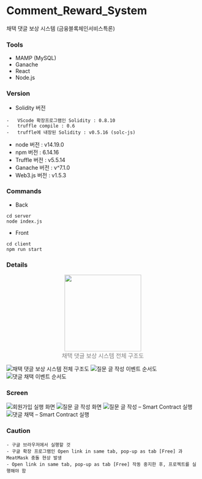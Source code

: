 # Comment_Reward_System
채택 댓글 보상 시스템 (금융블록체인서비스특론)

### Tools
- MAMP (MySQL)
- Ganache
- React
- Node.js

### Version
- Solidity 버전
```
-	VScode 확장프로그램인 Solidity : 0.8.10
-	truffle compile : 0.6
-	truffle에 내장된 Solidity : v0.5.16 (solc-js)
```
- node 버전 : v14.19.0
- npm 버전 : 6.14.16
- Truffle 버전 : v5.5.14
- Ganache 버전 : v^7.1.0
- Web3.js 버전 : v1.5.3

### Commands
- Back
```
cd server
node index.js
```

- Front
```
cd client
npm run start
```

### Details
<figure style="display:block; text-align:center;">
  <img src="https://user-images.githubusercontent.com/80610295/172048508-6c3fa778-49af-41ae-abcc-80b3d44efb0a.png"
       style="width:200px; margin:0px auto">
  <figcaption style="text-align:center; font-size:15px; color:#808080">
    채택 댓글 보상 시스템 전체 구조도
  </figcaption>
</figure>

![채택 댓글 보상 시스템 전체 구조도](https://user-images.githubusercontent.com/80610295/172048508-6c3fa778-49af-41ae-abcc-80b3d44efb0a.png)
![질문 글 작성 이벤트 순서도](https://user-images.githubusercontent.com/80610295/172048518-77fda1f0-45ae-4afb-a3d5-fbae9b49739d.png)
![댓글 채택 이벤트 순서도](https://user-images.githubusercontent.com/80610295/172048524-41b8f6e3-c399-4d22-89a1-b83b0240fcec.png)

### Screen

![회원가입 실행 화면](https://user-images.githubusercontent.com/80610295/172048574-9c582d4a-fbe3-4644-88fc-fe649d99157b.png)
![질문 글 작성 화면](https://user-images.githubusercontent.com/80610295/172048577-4108f929-6559-4d65-8500-393942af532b.png)
![질문 글 작성 – Smart Contract 실행](https://user-images.githubusercontent.com/80610295/172048581-c2fc41d5-8fb4-4005-b553-5e8f7ffe3f15.png)
![댓글 채택 – Smart Contract 실행](https://user-images.githubusercontent.com/80610295/172048584-0f5479a5-f9cd-44f7-a93f-d3216faa9323.png)



### Caution
```
- 구글 브라우저에서 실행할 것
- 구글 확장 프로그램인 Open link in same tab, pop-up as tab [Free] 과 MeatMask 충돌 현상 발생
- Open link in same tab, pop-up as tab [Free] 작동 중지한 후, 프로젝트를 실행해야 함
```


